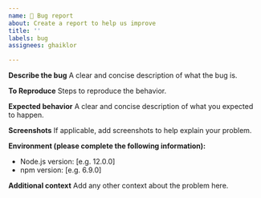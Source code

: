 ```yaml
---
name: 🐛 Bug report
about: Create a report to help us improve
title: ''
labels: bug
assignees: ghaiklor

---
```


**Describe the bug**
A clear and concise description of what the bug is.

**To Reproduce**
Steps to reproduce the behavior.

**Expected behavior**
A clear and concise description of what you expected to happen.

**Screenshots**
If applicable, add screenshots to help explain your problem.

**Environment (please complete the following information):**

- Node.js version: [e.g. 12.0.0]
- npm version: [e.g. 6.9.0]

**Additional context**
Add any other context about the problem here.
